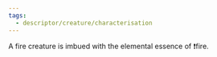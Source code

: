 ```yaml
---
tags:
  - descriptor/creature/characterisation
---
```

A fire creature is imbued with the elemental essence of ❗fire.
